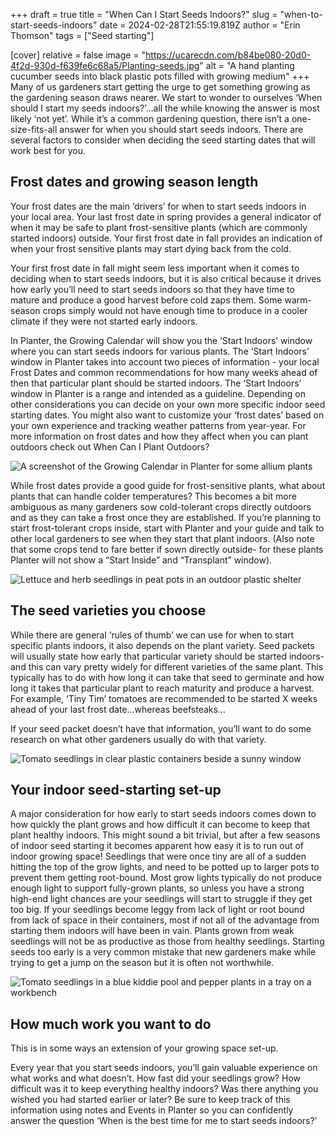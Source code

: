 +++
draft = true
title = "When Can I Start Seeds Indoors?"
slug = "when-to-start-seeds-indoors"
date = 2024-02-28T21:55:19.819Z
author = "Erin Thomson"
tags = ["Seed starting"]

[cover]
relative = false
image = "https://ucarecdn.com/b84be080-20d0-4f2d-930d-f639fe6c68a5/Planting-seeds.jpg"
alt = "A hand planting cucumber seeds into black plastic pots filled with growing medium"
+++
Many of us gardeners start getting the urge to get something growing as the gardening season draws nearer. We start to wonder to ourselves ‘When should I start my seeds indoors?’...all the while knowing the answer is most likely ‘not yet’. While it’s a common gardening question, there isn’t a one-size-fits-all answer for when you should start seeds indoors. There are several factors to consider when deciding the seed starting dates that will work best for you.

## Frost dates and growing season length

Your frost dates are the main ‘drivers’ for when to start seeds indoors in your local area. Your last frost date in spring provides a general indicator of when it may be safe to plant frost-sensitive plants (which are commonly started indoors) outside. Your first frost date in fall provides an indication of when your frost sensitive plants may start dying back from the cold.

Your first frost date in fall might seem less important when it comes to deciding when to start seeds indoors, but it is also critical because it drives how early you’ll need to start seeds indoors so that they have time to mature and produce a good harvest before cold zaps them. Some warm-season crops simply would not have enough time to produce in a cooler climate if they were not started early indoors.

In Planter, the Growing Calendar will show you the ‘Start Indoors’ window where you can start seeds indoors for various plants. The ‘Start Indoors’ window in Planter takes into account two pieces of information - your local Frost Dates and common recommendations for how many weeks ahead of then that particular plant should be started indoors. The ‘Start Indoors’ window in Planter is a range and intended as a guideline. Depending on other considerations you can decide on your own more specific indoor seed starting dates. You might also want to customize your ‘frost dates’ based on your own experience and tracking weather patterns from year-year. For more information on frost dates and how they affect when you can plant outdoors check out When Can I Plant Outdoors?

![A screenshot of the Growing Calendar in Planter for some allium plants](https://ucarecdn.com/4f683756-8706-4fae-b05c-aba91e1321da/Growing-calendar.jpg)

While frost dates provide a good guide for frost-sensitive plants, what about plants that can handle colder temperatures? This becomes a bit more ambiguous as many gardeners sow cold-tolerant crops directly outdoors and as they can take a frost once they are established. If you’re planning to start frost-tolerant crops inside, start with Planter and your guide and talk to other local gardeners to see when they start that plant indoors. (Also note that some crops tend to fare better if sown directly outside- for these plants Planter will not show a “Start Inside” and “Transplant” window).

![Lettuce and herb seedlings in peat pots in an outdoor plastic shelter](https://ucarecdn.com/819cd2c5-1037-46a8-b4b3-2764e540b795/Lettuce-and-herbs.jpg)

## The seed varieties you choose

While there are general ‘rules of thumb’ we can use for when to start specific plants indoors, it also depends on the plant variety. Seed packets will usually state how early that particular variety should be started indoors- and this can vary pretty widely for different varieties of the same plant. This typically has to do with how long it can take that seed to germinate and how long it takes that particular plant to reach maturity and produce a harvest. For example, ‘Tiny Tim’ tomatoes are recommended to be started X weeks ahead of your last frost date…whereas beefsteaks…

If your seed packet doesn’t have that information, you’ll want to do some research on what other gardeners usually do with that variety.

![Tomato seedlings in clear plastic containers beside a sunny window](https://ucarecdn.com/9125e5bc-200d-456b-ad97-fa6289c9c6ec/Tomato-seedlings.jpg)

## Your indoor seed-starting set-up

A major consideration for how early to start seeds indoors comes down to how quickly the plant grows and how difficult it can become to keep that plant healthy indoors. This might sound a bit trivial, but after a few seasons of indoor seed starting it becomes apparent how easy it is to run out of indoor growing space!  Seedlings that were once tiny are all of a sudden hitting the top of the grow lights, and need to be potted up to larger pots to prevent them getting root-bound. Most grow lights typically do not produce enough light to support fully-grown plants, so unless you have a strong high-end light chances are your seedlings will start to struggle if they get too big. If your seedlings become leggy from lack of light or root bound from lack of space in their containers, most if not all of the advantage from starting them indoors will have been in vain. Plants grown from weak seedlings will not be as productive as those from healthy seedlings. Starting seeds too early is a very common mistake that new gardeners make while trying to get a jump on the season but it is often not worthwhile.

![Tomato seedlings in a blue kiddie pool and pepper plants in a tray on a workbench](https://ucarecdn.com/0e5615e7-0467-4189-95e7-ca4e8f36d780/Indoor-seedlings.jpg "Be prepared to keep your seedlings healthy even as they grow bigger!")

## How much work you want to do

This is in some ways an extension of your growing space set-up.

Every year that you start seeds indoors, you’ll gain valuable experience on what works and what doesn’t. How fast did your seedlings grow? How difficult was it to keep everything healthy indoors? Was there anything you wished you had started earlier or later? Be sure to keep track of this information using notes and Events in Planter so you can confidently answer the question ‘When is the best time for me to start seeds indoors?’
